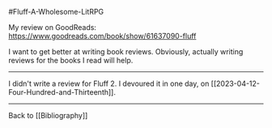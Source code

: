 #Fluff-A-Wholesome-LitRPG

My review on GoodReads:
https://www.goodreads.com/book/show/61637090-fluff

I want to get better at writing book reviews.  Obviously, actually writing reviews for the books I read will help.

---
I didn't write a review for Fluff 2.  I devoured it in one day, on [[2023-04-12-Four-Hundred-and-Thirteenth]].

---
Back to [[Bibliography]]